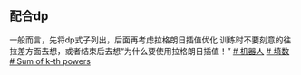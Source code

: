 


## 配合dp
一般而言，先将dp式子列出，后面再考虑拉格朗日插值优化
训练时不要刻意的往拉差方面去想，或者结束后去想“为什么要使用拉格朗日插值！”
[# 机器人](https://www.luogu.com.cn/problem/P5469)
[# 填数](https://www.luogu.com.cn/problem/P8290)
[# Sum of k-th powers](https://zhuanlan.zhihu.com/p/709805452)
